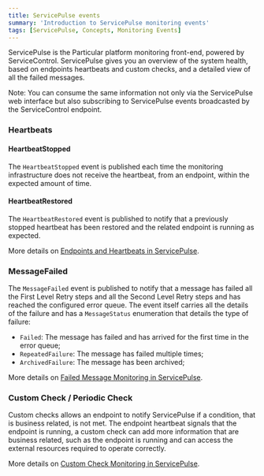 ```yaml
---
title: ServicePulse events
summary: 'Introduction to ServicePulse monitoring events'
tags: [ServicePulse, Concepts, Monitoring Events]
---
```


ServicePulse is the Particular platform monitoring front-end, powered by ServiceControl. ServicePulse gives you an overview of the system health, based on endpoints heartbeats and custom checks, and a detailed view of all the failed messages.

Note: You can consume the same information not only via the ServicePulse web interface but also subscribing to ServicePulse events broadcasted by the ServiceControl endpoint.

### Heartbeats

#### HeartbeatStopped

The `HeartbeatStopped` event is published each time the monitoring infrastructure does not receive the heartbeat, from an endpoint, within the expected amount of time.

#### HeartbeatRestored

The `HeartbeatRestored` event is published to notify that a previously stopped heartbeat has been restored and the related endpoint is running as expected.

More details on [Endpoints and Heartbeats in ServicePulse](http://docs.particular.net/servicepulse/intro-endpoints-heartbeats).

### MessageFailed

The `MessageFailed` event is published to notify that a message has failed all the First Level Retry steps and all the Second Level Retry steps and has reached the configured error queue. The event itself carries all the details of the failure and has a `MessageStatus` enumeration that details the type of failure:

* `Failed`: The message has failed and has arrived for the first time in the error queue;
* `RepeatedFailure`: The message has failed multiple times;
* `ArchivedFailure`: The message has been archived;

More details on [Failed Message Monitoring in ServicePulse](http://docs.particular.net/servicepulse/intro-failed-messages).

### Custom Check / Periodic Check

Custom checks allows an endpoint to notify ServicePulse if a condition, that is business related, is not met. The endpoint heartbeat signals that the endpoint is running, a custom check can add more information that are business related, such as the endpoint is running and can access the external resources required to operate correctly.

More details on [Custom Check Monitoring in ServicePulse](http://docs.particular.net/servicepulse/intro-endpoints-custom-checks). 